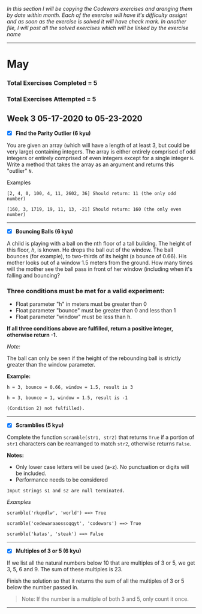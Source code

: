 _In this section I will be copying the Codewars exercises and aranging them by date within month. Each of the exercise will have it's difficulty assignt and as soon as the exercise is solved it will have check mark. In another file, I will post all the solved exercises which will be linked by the exercise name_

----------
# May
### Total Exercises Completed = 5

### Total Exercises Attempted = 5

## Week 3 05-17-2020 to 05-23-2020

- [X] **Find the Parity Outlier (6 kyu)**

You are given an array (which will have a length of at least 3, but could be very large) containing integers. The array is either entirely comprised of odd integers or entirely comprised of even integers except for a single integer `N`. Write a method that takes the array as an argument and returns this "outlier" `N`.

Examples

`[2, 4, 0, 100, 4, 11, 2602, 36]
Should return: 11 (the only odd number)`

`[160, 3, 1719, 19, 11, 13, -21]
Should return: 160 (the only even number)`

-------
- [X] **Bouncing Balls (6 kyu)**

A child is playing with a ball on the nth floor of a tall building. The height of this floor, _h_, is known.
He drops the ball out of the window. The ball bounces (for example), to two-thirds of its height (a bounce of 0.66).
His mother looks out of a window 1.5 meters from the ground.
How many times will the mother see the ball pass in front of her window (including when it's falling and bouncing?

### Three conditions must be met for a valid experiment:
* Float parameter "h" in meters must be greater than 0
* Float parameter "bounce" must be greater than 0 and less than 1
* Float parameter "window" must be less than h.

**If all three conditions above are fulfilled, return a positive integer, otherwise return -1.**

_Note:_

The ball can only be seen if the height of the rebounding ball is strictly greater than the window parameter.

**Example:**

`h = 3, bounce = 0.66, window = 1.5, result is 3`

`h = 3, bounce = 1, window = 1.5, result is -1`

`(Condition 2) not fulfilled).`

----------
- [x] **Scramblies (5 kyu)**

Complete the function `scramble(str1, str2)` that returns `True` if a portion of `str1` characters can be rearranged to match `str2`, otherwise returns `False`.

**Notes:**

* Only lower case letters will be used (a-z). No punctuation or digits will be included.
* Performance needs to be considered

`Input strings s1 and s2 are null terminated.`


_Examples_

`scramble('rkqodlw', 'world') ==> True`

`scramble('cedewaraaossoqqyt', 'codewars') ==> True`

`scramble('katas', 'steak') ==> False`

---------
- [x] **Multiples of 3 or 5 (6 kyu)**

If we list all the natural numbers below 10 that are multiples of 3 or 5, we get 3, 5, 6 and 9. The sum of these multiples is 23.

Finish the solution so that it returns the sum of all the multiples of 3 or 5 below the number passed in.

> Note: If the number is a multiple of both 3 and 5, only count it once.

--------

